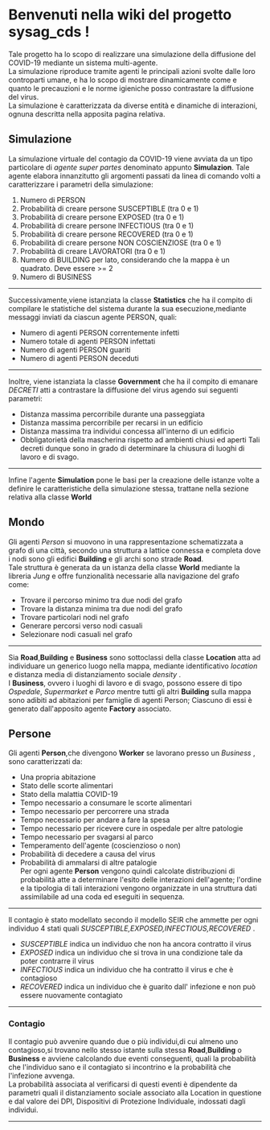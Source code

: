 # Benvenuti nella wiki del progetto sysag_cds !
Tale progetto ha lo scopo di realizzare una simulazione della diffusione del COVID-19 mediante un sistema multi-agente.\
La simulazione riproduce tramite agenti le principali azioni svolte dalle loro controparti umane, e ha lo scopo di mostrare dinamicamente come e quanto le precauzioni e le norme igieniche posso contrastare la diffusione del virus.\
La simulazione è caratterizzata da diverse entità e dinamiche di interazioni, ognuna descritta nella apposita pagina relativa.
## Simulazione
La simulazione virtuale del contagio da COVID-19 viene avviata da un tipo particolare di _agente super partes_ denominato appunto **Simulazion**.
Tale agente elabora innanzitutto gli argomenti passati da linea di comando volti a caratterizzare i parametri della simulazione:
1. Numero di PERSON
2. Probabilità di creare persone SUSCEPTIBLE (tra 0 e 1)
3. Probabilità di creare persone EXPOSED (tra 0 e 1)
4. Probabilità di creare persone INFECTIOUS (tra 0 e 1)
5. Probabilità di creare persone RECOVERED (tra 0 e 1)
6. Probabilità di creare persone NON COSCIENZIOSE (tra 0 e 1)
7. Probabilità di creare LAVORATORI (tra 0 e 1)
8. Numero di BUILDING per lato, considerando che la mappa è un quadrato. Deve essere >= 2
9. Numero di BUSINESS
***
Successivamente,viene istanziata la classe **Statistics** che ha il compito di compilare le statistiche del sistema durante la sua esecuzione,mediante messaggi inviati da ciascun agente PERSON, quali:
* Numero di agenti PERSON correntemente infetti
* Numero totale di agenti PERSON infettati
* Numero di agenti PERSON guariti
* Numero di agenti PERSON deceduti
***
Inoltre, viene istanziata la classe **Government** che ha il compito di emanare _DECRETI_ atti a contrastare la diffusione del virus agendo sui seguenti parametri:
* Distanza massima percorribile durante una passeggiata
* Distanza massima percorribile per recarsi in un edificio
* Distanza massima tra individui concessa all'interno di un edificio
* Obbligatorietà della mascherina rispetto ad ambienti chiusi ed aperti
Tali decreti dunque sono in grado di determinare la chiusura di luoghi di lavoro e di svago.
***
Infine l'agente **Simulation** pone le basi per la creazione delle istanze volte a definire le caratteristiche della simulazione stessa, trattane nella sezione relativa alla classe **World**
## Mondo
Gli agenti _Person_ si muovono in una rappresentazione schematizzata a grafo di una città, secondo una struttura a lattice connessa e completa dove i nodi sono gli edifici **Building** e gli archi sono strade **Road**.\
Tale struttura è generata da un istanza della classe **World** mediante la libreria _Jung_ e offre funzionalità necessarie alla navigazione del grafo come:
* Trovare il percorso minimo tra due nodi del grafo
* Trovare la distanza minima tra due nodi del grafo
* Trovare particolari nodi nel grafo
* Generare percorsi verso nodi casuali
* Selezionare nodi casuali nel grafo
***
Sia **Road**,**Building** e **Business** sono sottoclassi della classe **Location** atta ad individuare un generico luogo nella mappa, mediante identificativo _location_ e distanza media di distanziamento sociale _density_ .\
I **Business**, ovvero i luoghi di lavoro e di svago, possono essere di tipo _Ospedale_, _Supermarket_ e _Parco_ mentre tutti gli altri **Building** sulla mappa sono adibiti ad abitazioni per famiglie di agenti Person; Ciascuno di essi è generato dall'apposito agente **Factory** associato. 
## Persone
Gli agenti **Person**,che divengono **Worker** se lavorano presso un _Business_ , sono caratterizzati da:
* Una propria abitazione
* Stato delle scorte alimentari
* Stato della malattia COVID-19
* Tempo necessario a consumare le scorte alimentari
* Tempo necessario per percorrere una strada
* Tempo necessario per andare a fare la spesa
* Tempo necessario per ricevere cure in ospedale per altre patologie
* Tempo necessario per svagarsi al parco
* Temperamento dell'agente (coscienzioso o non)
* Probabilità di decedere a causa del virus
* Probabilità di ammalarsi di altre patalogie\
Per ogni agente **Person** vengono quindi calcolate distribuzioni di probabilità atte a determinare l'esito delle interazioni dell'agente; l'ordine e la tipologia di tali interazioni vengono organizzate in una struttura dati assimilabile ad una coda ed eseguiti in sequenza.
***
Il contagio è stato modellato secondo il modello SEIR che ammette per ogni individuo 4 stati quali _SUSCEPTIBLE,EXPOSED,INFECTIOUS,RECOVERED_ .
* _SUSCEPTIBLE_ indica un individuo che non ha ancora contratto il virus
* _EXPOSED_ indica un individuo che si trova in una condizione tale da poter contrarre il virus
* _INFECTIOUS_ indica un individuo che ha contratto il virus e che è contagioso
* _RECOVERED_ indica un individuo che è guarito dall' infezione e non può essere nuovamente contagiato
***
### Contagio
Il contagio può avvenire quando due o più individui,di cui almeno uno contagioso,si trovano nello stesso istante sulla stessa **Road**,**Building** o **Business** e avviene calcolando due eventi conseguenti, quali la probabilità che l'individuo sano e il contagiato si incontrino e la probabilità che l'infezione avvenga.\
La probabilità associata al verificarsi di questi eventi è dipendente da parametri quali il distanziamento sociale associato alla Location in questione e dal valore dei DPI, Dispositivi di Protezione Individuale, indossati dagli individui.
***

